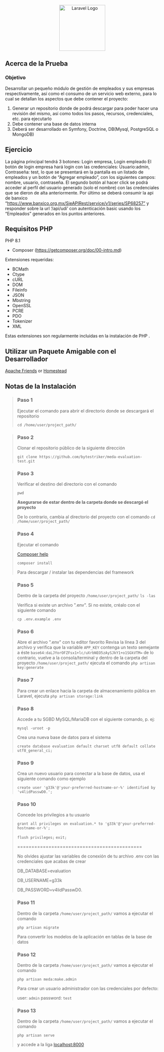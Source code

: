 <p align="center"><a href="https://meda.com.mx" target="_blank"><img src="https://www.meda.com.mx/img/2211_img_Logo.png" width="150" alt="Laravel Logo"></a></p>

## Acerca de la Prueba

### Objetivo
Desarrollar un pequeño módulo de gestión de empleados y sus empresas respectivamente,
así como el consumo de un servicio web externo, para lo cual se detallan los aspectos que
debe contener el proyecto:
1. Generar un repositorio donde de podrá descargar para poder hacer una revisión del
mismo, así como todos los pasos, recursos, credenciales, etc. para ejecutarlo
2. Debe contener una base de datos interna
3. Deberá ser desarrollado en Symfony, Doctrine, DB(Mysql, PostgreSQL o MongoDB)


## Ejercicio

La página principal tendrá 3 botones: Login empresa, Login empleado
El botón de login empresa hará login con las credenciales: Usuario:admin, Contraseña: test,
lo que se presentará en la pantalla es un listado de empleados y un botón de “Agregar
empleado”, con los siguientes campos: nombre, usuario, contraseña.
El segundo botón al hacer click se podrá acceder al perfil del usuario generado (solo el
nombre) con las credenciales que se dieron de alta anteriormente.
Por último se deberá consumir la api de banxico
“https://www.banxico.org.mx/SieAPIRest/service/v1/series/SP68257” y responder sobre la
url ‘/api/udi’ con autenticación basic usando los “Empleados” generados en los puntos
anteriores.

## Requisitos PHP
PHP 8.1
 * Composer (https://getcomposer.org/doc/00-intro.md)

Extensiones requeridas:
 * BCMath
 * Ctype
 * cURL
 * DOM
 * Fileinfo
 * JSON
 * Mbstring
 * OpenSSL
 * PCRE
 * PDO
 * Tokenizer
 * XML
 
 Estas extensiones son regularmente incluidas en la instalación de PHP .

## Utilizar un Paquete Amigable con el Desarrollador

[Apache Friends](https://www.apachefriends.org/) or [Homestead](https://github.com/laravel/homestead)

## Notas de la Instalación

> ### Paso 1
> Ejecutar el comando para abrir el directorio donde se descargará el repositorio
>
> `cd /home/user/project_path/`
>

> ### Paso 2
> Clonar el repositorio público de la siguiente dirección
>
> `git clone https://github.com/bytestriker/meda-evaluation-test.git`

> ### Paso 3
> Verificar el destino del directorio con el comando 
>
> `pwd` 
>
> __Asegurarse de estar dentro de la carpeta donde se descargó el proyecto__
>
> De lo contrario, cambia al directorio del proyecto con el comando
> `cd /home/user/project_path/`
> 


> ### Paso 4
> Ejecutar el comando 
>
> [Composer help](https://getcomposer.org/doc/00-intro.md#locally)
>
> `composer install`
>
> Para descargar / instalar las dependencias del framework

> ### Paso 5
> Dentro de la carpeta del proyecto `/home/user/project_path/`
> `ls -las`
>
> Verifica si existe un archivo ".env". Si no existe, créalo con el siguiente comando
>
> `cp .env.example .env`
> 
>

> ### Paso 6
> Abre el archivo ".env" con tu editor favorito
> Revisa la línea 3 del archivo y verifica que la variable 
> `APP_KEY` contenga un texto semejante a éste 
> `base64:daLJYorOFZFsx1+lc/uXrbNEO5zAySJkY1+o1SGkVTM=`
> de lo contrario, vuelve a la consola/terminal y dentro   de la carpeta del proyecto `/home/user/project_path/`
> ejecuta el comando
> `php artisan key:generate`
> 
> 


> ### Paso 7
> Para crear un enlace hacia la carpeta de almacenamiento pública en Laravel, ejecuta
> `php artisan storage:link`
>

> ### Paso 8
> Accede a tu SGBD MySQL/MariaDB con el siguiente comando, p. ej:
>
> `mysql -uroot -p `
>
> Crea una nueva base de datos para el sistema
>
> `create database evaluation default charset utf8 default collate utf8_general_ci;`
>


> ### Paso 9
> Crea un nuevo usuario para conectar a la base de datos, usa el siguiente comando como ejemplo
>
> `create user 'g33k'@'your-preferred-hostname-or-%' identified by 'v4lidPasswD0.';`
>

> ### Paso 10
> 
> Concede los privilegios a tu usuario
>
> `grant all privileges on evaluation.* to 'g33k'@'your-preferred-hostname-or-%';`
>
> `flush privileges;`
> `exit;`
>
> ============================================
>
> No olvides ajustar las variables de conexión de tu archivo .env con las credenciales que acabas de crear
>
> DB_DATABASE=evaluation
>
> DB_USERNAME=g33k
>
> DB_PASSWORD=v4lidPasswD0.
>

> ### Paso 11
> Dentro de la carpeta `/home/user/project_path/` vamos a ejecutar el comando 
>
> `php artisan migrate`
>
> Para convertir los modelos de la aplicación en tablas de la base de datos

> ### Paso 12
> Dentro de la carpeta `/home/user/project_path/` vamos a ejecutar el comando 
>
> `php artisan meda:make.admin`
>
> Para crear un usuario administrador con las credenciales por defecto:
> 
> user: `admin`
> password: `test`

> ### Paso 13
> Dentro de la carpeta `/home/user/project_path/` vamos a ejecutar el comando 
>
> `php artisan serve`
>
> y accede a la liga [localhost:8000](http://localhost:8000)

